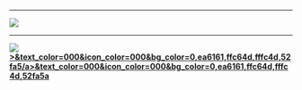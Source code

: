 


---

**<a href="https://github.com/saeideh-moghaddam">
<img align="center" src="https://github-readme-stats.vercel.app/api/top-langs/?username=saeideh-moghaddam" />
</a>**

---

**<a href="https://github.com/saeideh-moghaddam">
<img align="center" src="https://github-readme-stats.vercel.app/api?username=saeideh-moghaddam&show_icons=true&count_private=true&include_all_commits=true"/>>&text_color=000&icon_color=000&bg_color=0,ea6161,ffc64d,fffc4d,52fa5/a>&text_color=000&icon_color=000&bg_color=0,ea6161,ffc64d,fffc4d,52fa5a**
